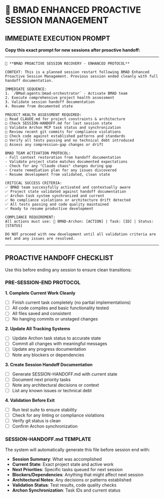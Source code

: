 # 🔄 BMAD ENHANCED PROACTIVE SESSION MANAGEMENT

## IMMEDIATE EXECUTION PROMPT
**Copy this exact prompt for new sessions after proactive handoff:**

---

```
🔄 **BMAD PROACTIVE SESSION RECOVERY - ENHANCED PROTOCOL**

CONTEXT: This is a planned session restart following BMAD Enhanced Proactive Session Management. Previous session ended cleanly with full handoff documentation.

IMMEDIATE SEQUENCE:
1. `/BMad:agents:bmad-orchestrator` - Activate BMAD team
2. Execute comprehensive project health assessment
3. Validate session handoff documentation
4. Resume from documented state

PROJECT HEALTH ASSESSMENT REQUIRED:
□ Read CLAUDE.md for project constraints & architecture
□ Check SESSION-HANDOFF.md for last session state
□ Validate Archon MCP task status and synchronization
□ Review recent git commits for compliance violations
□ Check code against established patterns and standards
□ Verify all tests passing and no technical debt introduced
□ Assess any compression-gap changes or drift

BMAD TEAM ACTIVATION PROTOCOL:
- Full context restoration from handoff documentation
- Validate project state matches documented expectations
- Check for any "Claude chaos" changes during gap
- Create remediation plan for any issues discovered
- Resume development from validated, clean state

CRITICAL SUCCESS CRITERIA:
✅ BMAD team successfully activated and contextually aware
✅ Project state validated against handoff documentation
✅ Archon task system synchronized and current
✅ No compliance violations or architecture drift detected
✅ All tests passing and code quality maintained
✅ Ready to resume productive development

COMPLIANCE REQUIREMENT: 
All actions must use: 🎯 BMAD-Archon: [ACTION] | Task: [ID] | Status: [STATUS]

DO NOT proceed with new development until all validation criteria are met and any issues are resolved.
```

---

## PROACTIVE HANDOFF CHECKLIST

Use this before ending any session to ensure clean transitions:

### PRE-SESSION-END PROTOCOL

**1. Complete Current Work Cleanly**
- [ ] Finish current task completely (no partial implementations)
- [ ] All code compiles and basic functionality tested
- [ ] All files saved and consistent
- [ ] No hanging commits or unstaged changes

**2. Update All Tracking Systems**
- [ ] Update Archon task status to accurate state
- [ ] Commit all changes with meaningful messages
- [ ] Update any progress documentation
- [ ] Note any blockers or dependencies

**3. Create Session Handoff Documentation**
- [ ] Generate SESSION-HANDOFF.md with current state
- [ ] Document next priority tasks
- [ ] Note any architectural decisions or context
- [ ] List any known issues or technical debt

**4. Validation Before Exit**
- [ ] Run test suite to ensure stability
- [ ] Check for any linting or compliance violations
- [ ] Verify git status is clean
- [ ] Confirm Archon synchronization

### SESSION-HANDOFF.md TEMPLATE

The system will automatically generate this file before session end with:

- **Session Summary**: What was accomplished
- **Current State**: Exact project state and active work
- **Next Priorities**: Specific tasks queued for next session
- **Blockers/Dependencies**: Anything that might affect next session
- **Architectural Notes**: Any decisions or patterns established
- **Validation Status**: Test results, code quality checks
- **Archon Synchronization**: Task IDs and current status